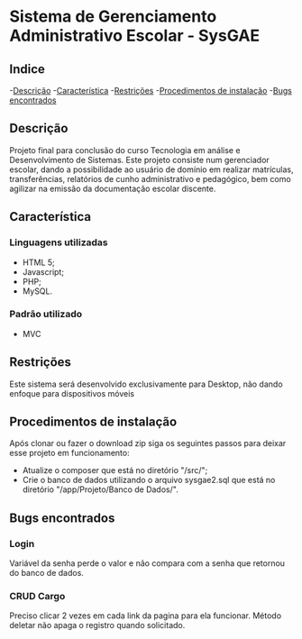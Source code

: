 # Sistema de Gerenciamento Administrativo Escolar - SysGAE

## Indice
-[Descrição](#Descriçao)
-[Característica](#Característica)
-[Restrições](#Restrições)
-[Procedimentos de instalação](#Procedimentos-de-instalação)
-[Bugs encontrados](#Bugs-encontrados)

## Descrição
Projeto final para conclusão do curso Tecnologia em análise e Desenvolvimento de Sistemas.
Este projeto consiste num gerenciador escolar, dando a possibilidade ao usuário de domínio em realizar matrículas, transferências, relatórios de cunho administrativo e pedagógico, bem como agilizar na emissão da documentação escolar discente.


## Característica

### Linguagens utilizadas
* HTML 5;
* Javascript;
* PHP;
* MySQL.

### Padrão utilizado
* MVC


## Restrições
Este sistema será desenvolvido exclusivamente para Desktop, não dando enfoque para dispositivos móveis

## Procedimentos de instalação
Após clonar ou fazer o download zip siga os seguintes passos para deixar esse projeto em funcionamento:

* Atualize o composer que está no diretório "/src/";
* Crie o banco de dados utilizando o arquivo sysgae2.sql que está no diretório "/app/Projeto/Banco de Dados/".


## Bugs encontrados

### Login
Variável da senha perde o valor e não compara com a senha que retornou do banco de dados.

### CRUD Cargo
Preciso clicar 2 vezes em cada link da pagina para ela funcionar.
Método deletar não apaga o registro quando solicitado.